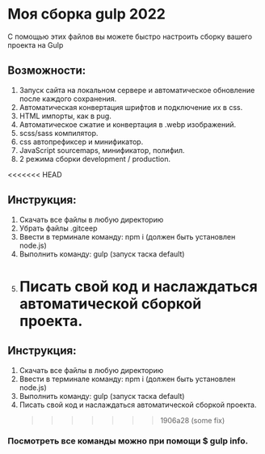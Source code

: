 # Моя сборка gulp 2022

С помощью этих файлов вы можете быстро настроить сборку вашего проекта на Gulp

## Возможности:

1. Запуск сайта на локальном сервере и автоматическое обновление после каждого сохранения.
2. Автоматическая конвертация шрифтов и подключение их в css.
3. HTML импорты, как в pug.
4. Автоматическое сжатие и конвертация в .webp изображений.
5. scss/sass компилятор.
6. css автопрефиксер и минификатор.
7. JavaScript sourcemaps, минификатор, полифил.
8. 2 режима сборки development / production.

<<<<<<< HEAD

## Инструкция:

1. Скачать все файлы в любую директорию
2. Убрать файлы .gitceep
3. Ввести в терминале команду: npm i (должен быть установлен node.js)
4. Выполнить команду: gulp (запуск таска default)
5. # Писать свой код и наслаждаться автоматической сборкой проекта.

## Инструкция:

1. Скачать все файлы в любую директорию
2. Ввести в терминале команду: npm i (должен быть установлен node.js)
3. Выполнить команду: gulp (запуск таска default)
4. Писать свой код и наслаждаться автоматической сборкой проекта.
   > > > > > > > 1906a28 (some fix)

### Посмотреть все команды можно при помощи $ gulp info.
